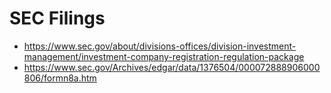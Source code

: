 # SEC Filings 


- https://www.sec.gov/about/divisions-offices/division-investment-management/investment-company-registration-regulation-package
- https://www.sec.gov/Archives/edgar/data/1376504/000072888906000806/formn8a.htm
